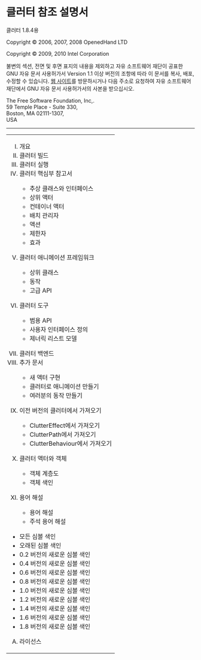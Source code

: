 # 클러터 참조 설명서 #

클러터 1.8.4용

Copyright &copy; 2006, 2007, 2008 OpenedHand LTD

Copyright &copy; 2009, 2010 Intel Corporation

불변의 섹션, 전면 및 후면 표지의 내용을 제외하고 자유 소프트웨어 재단이 공표한 GNU 자유 문서 사용허가서 Version 1.1 이상 버전의 조항에 따라 이 문서를 복사, 배포, 수정할 수 있습니다. [웹 사이트](http://www.fsf.org)를 방문하시거나 다음 주소로 요청하여 자유 소프트웨어 재단에서 GNU 자유 문서 사용허가서의 사본을 받으십시오.

The Free Software Foundation, Inc,.<br/>
59 Temple Place - Suite 330,<br/>
Boston, MA 02111-1307,<br/>
USA

----

<table border=0 width="100%">
<tr><td>
<ol type="I">
	<li>개요</li>
	<li>클러터 빌드</li>
	<li>클러터 실행</li>
	<li>클러터 핵심부 참고서</li>
	<ul>
		<li>추상 클래스와 인터페이스</li>
		<li>상위 액터</li>
		<li>컨테이너 액터</li>
		<li>배치 관리자</li>
		<li>액션</li>
		<li>제한자</li>
		<li>효과</li>
	</ul>
</ol>
<ol type="I" start="5">
	<li>클러터 애니메이션 프레임워크</li>
	<ul>
		<li>상위 클래스</li>
		<li>동작</li>
		<li>고급 API</li>
	</ul>
</ol>
<ol type="I" start="6">
	<li>클러터 도구</li>
	<ul>
		<li>범용 API</li>
		<li>사용자 인터페이스 정의</li>
		<li>제너릭 리스트 모델</li>
	</ul>
</ol>
<ol type="I" start="7">
	<li>클러터 백엔드</li>
	<li>추가 문서</li>
	<ul>
		<li>새 액터 구현</li>
		<li>클러터로 애니메이션 만들기</li>
		<li>여러분의 동작 만들기</li>
	</ul>
</ol>
<ol type="I" start="9">
	<li>이전 버전의 클러터에서 가져오기</li>
	<ul>
		<li>ClutterEffect에서 가져오기</li>
		<li>ClutterPath에서 가져오기</li>
		<li>ClutterBehaviour에서 가져오기</li>
	</ul>
</ol>
<ol type="I" start="10">
	<li>클러터 액터와 객체</li>
	<ul>
		<li>객체 계층도</li>
		<li>객체 색인</li>
	</ul>
</ol>
<ol type="I" start="11">
	<li>용어 해설</li>
	<ul>
		<li>용어 해설</li>
		<li>주석 용어 해설</li>
	</ul>
</ol>

<ul>
	<li>모든 심볼 색인</li>
	<li>오래된 심볼 색인</li>
	<li>0.2 버전의 새로운 심볼 색인</li>
	<li>0.4 버전의 새로운 심볼 색인</li>
	<li>0.6 버전의 새로운 심볼 색인</li>
	<li>0.8 버전의 새로운 심볼 색인</li>
	<li>1.0 버전의 새로운 심볼 색인</li>
	<li>1.2 버전의 새로운 심볼 색인</li>
	<li>1.4 버전의 새로운 심볼 색인</li>
	<li>1.6 버전의 새로운 심볼 색인</li>
	<li>1.8 버전의 새로운 심볼 색인</li>
</ul>

<ol type="A">
	<li>라이선스</li>
</ol>

</td></tr>
</table>

